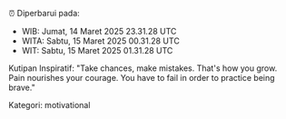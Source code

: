 ⏰ Diperbarui pada:
- WIB: Jumat, 14 Maret 2025 23.31.28 UTC
- WITA: Sabtu, 15 Maret 2025 00.31.28 UTC
- WIT: Sabtu, 15 Maret 2025 01.31.28 UTC

Kutipan Inspiratif:
"Take chances, make mistakes. That's how you grow. Pain nourishes your courage. You have to fail in order to practice being brave."


Kategori: motivational

